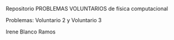 Repositorio PROBLEMAS VOLUNTARIOS de física computacional

Problemas: Voluntario 2 y Voluntario 3

Irene Blanco Ramos
